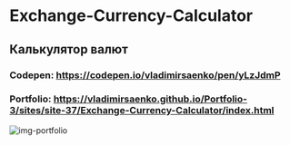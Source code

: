 # Exchange-Currency-Calculator
 
## Калькулятор валют

### Codepen: https://codepen.io/vladimirsaenko/pen/yLzJdmP

### Portfolio: https://vladimirsaenko.github.io/Portfolio-3/sites/site-37/Exchange-Currency-Calculator/index.html

![img-portfolio](https://user-images.githubusercontent.com/56477695/200495642-e8c4af2a-1ce1-4385-a573-a65d6c8851c7.jpg)
